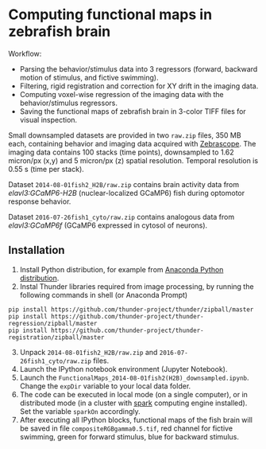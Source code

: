 # Computing functional maps in zebrafish brain
Workflow:
* Parsing the behavior/stimulus data into 3 regressors (forward, backward motion of stimulus, and fictive swimming).
* Filtering, rigid registration and correction for XY drift in the imaging data.
* Computing voxel-wise regression of the imaging data with the behavior/stimulus regressors.
* Saving the functional maps of zebrafish brain in 3-color TIFF files for visual inspection.

Small downsampled datasets are provided in two `raw.zip` files, 350 MB each, 
containing behavior and imaging data acquired with [Zebrascope](https://www.nature.com/nmeth/journal/v11/n9/full/nmeth.3040.html). 
The imaging data contains 100 stacks (time points), downsampled to 1.62 micron/px (x,y) and 5 micron/px (z) spatial resolution. Temporal resolution is 0.55 s (time per stack).

Dataset `2014-08-01fish2_H2B/raw.zip` contains brain activity data from *elavl3:GCaMP6-H2B* (nuclear-localized GCaMP6) fish during optomotor response behavior.

Dataset `2016-07-26fish1_cyto/raw.zip` contains analogous data from *elavl3:GCaMP6f* (GCaMP6 expressed in cytosol of neurons).

## Installation
1. Install Python distribution, for example from [Anaconda Python distribution](https://docs.continuum.io/anaconda/install). 
2. Instal Thunder libraries required from image processing, by running the following commands in shell (or Anaconda Prompt)
```
pip install https://github.com/thunder-project/thunder/zipball/master
pip install https://github.com/thunder-project/thunder-regression/zipball/master
pip install https://github.com/thunder-project/thunder-registration/zipball/master
```
3. Unpack `2014-08-01fish2_H2B/raw.zip` and `2016-07-26fish1_cyto/raw.zip` files.
4. Launch the IPython notebook environment (Jupyter Notebook).
5. Launch the `FunctionalMaps_2014-08-01fish2(H2B)_downsampled.ipynb`. Change the `expDir` variable to your local data folder. 
6. The code can be executed in local mode (on a single computer), or in distributed mode (in a cluster with [spark](https://github.com/apache/spark) computing engine installed). 
Set the variable `sparkOn` accordingly.
7. After executing all IPython blocks, functional maps of the fish brain will be saved in file `compositeRGBgamma0.5.tif`, 
red channel for fictive swimming, green for forward stimulus, blue for backward stimulus.

